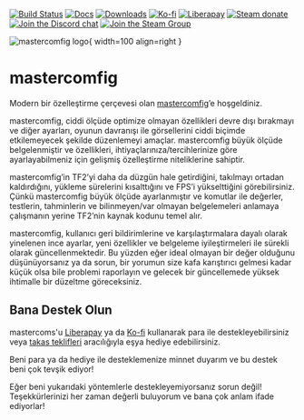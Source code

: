 [![Build Status](https://img.shields.io/github/actions/workflow/status/mastercomfig/mastercomfig/main.yml?branch=release&style=flat-square&logo=mastercomfig)](https://github.com/mastercomfig/mastercomfig/actions/workflows/main.yml)
[![Docs](https://img.shields.io/github/actions/workflow/status/mastercomfig/mastercomfig/docs.yml?branch=release&label=docs&style=flat-square)](index.md)
[![Downloads](https://img.shields.io/github/downloads/mastercomfig/mastercomfig/latest/total.svg?style=flat-square&logo=mastercomfig)](https://comfig.app/app)
[![Ko-fi](https://img.shields.io/badge/Support%20me%20on-Ko--fi-FF5E5B.svg?logo=ko-fi&style=flat-square)](https://ko-fi.com/mastercoms)
[![Liberapay](https://img.shields.io/liberapay/receives/mastercoms.svg?logo=liberapay&style=flat-square)](https://liberapay.com/mastercoms/)
[![Steam donate](https://img.shields.io/badge/Donate%20via-Steam-00adee.svg?style=flat-square&logo=steam)](https://steamcommunity.com/tradeoffer/new/?partner=85845165&token=M9cQHh8N)
[![Join the Discord chat](https://img.shields.io/badge/Discord-mastercomfig-5865F2.svg?style=flat-square&logo=discord)](https://discord.gg/mastercomfig-389089828249010188)
[![Join the Steam Group](https://img.shields.io/badge/Steam-mastercomfig-00adee.svg?logo=steam&style=flat-square)](https://steamcommunity.com/groups/comfig)

![mastercomfig logo](https://comfig.app/img/mastercomfig_logo.svg){ width=100 align=right }

# mastercomfig

Modern bir özelleştirme çerçevesi olan [mastercomfig](https://comfig.app)’e hoşgeldiniz.

mastercomfig, ciddi ölçüde optimize olmayan özellikleri devre dışı bırakmayı ve diğer ayarları, oyunun davranışı ile görsellerini ciddi biçimde etkilemeyecek şekilde düzenlemeyi amaçlar. mastercomfig büyük ölçüde belgelenmiştir ve özellikleri, ihtiyaçlarınıza/tercihlerinize göre ayarlayabilmeniz için gelişmiş özelleştirme niteliklerine sahiptir.

mastercomfig’in TF2’yi daha da düzgün hale getirdiğini, takılmayı ortadan kaldırdığını, yükleme sürelerini kısalttığını ve FPS’i yükselttiğini görebilirsiniz. Çünkü mastercomfig büyük ölçüde ayarlanmıştır ve komutlar ile değerler, testlerin, tahminlerin ve bilinmeyen/var olmayan belgelemeleri anlamaya çalışmanın yerine TF2’nin kaynak kodunu temel alır.

mastercomfig, kullanıcı geri bildirimlerine ve karşılaştırmalara dayalı olarak yinelenen ince ayarlar, yeni özellikler ve belgeleme iyileştirmeleri ile sürekli olarak güncellenmektedir. Bu yüzden eğer ideal olmayan bir değer olduğunu düşünüyorsanız ya da sorun, bir yorumun size kafa karıştırıcı gelmesi kadar küçük olsa bile problemi raporlayın ve gelecek bir güncellemede yüksek ihtimalle bir düzeltme göreceksiniz.

## Bana Destek Olun

mastercoms'u [Liberapay](https://liberapay.com/mastercoms/) ya da [Ko-fi](https://ko-fi.com/mastercoms) kullanarak para ile destekleyebilirsiniz veya [takas teklifleri](https://steamcommunity.com/tradeoffer/new/?partner=85845165&token=M9cQHh8N) aracılığıyla eşya hediye edebilirsiniz.

<!-- [Bir config komisyonu](https://ko-fi.com/mastercoms/commissions) almak için config’i bizzat tercihlerinize ve PC özelliklerinize göre ayarladığım Ko-fi’yi kullanabilirsiniz. Bunu ayrıca 3 anahtar takası ile de gerçekleştirebilirim. İsteğiniz üzerine gelişmiş komut dosyası yazabileceğim bir eklenti de var (takasla ödeme yapıyorsanız 6 anahtar). -->

<!-- Son olarak, [Ko-fi](https://ko-fi.com/mastercoms/shop) aracılığıyla bir aylığına config’e erken erişim satın alabilirsiniz. Bu, aylık sürekli config güncellemelerine erişim yerine bir ay boyunca daha sık yayınlanan güncellemelere erişim imkanı sunar. -->

Beni para ya da hediye ile desteklemenize minnet duyarım ve bu destek beni çok tevşik ediyor!

Eğer beni yukarıdaki yöntemlerle destekleyemiyorsanız sorun değil! Teşekkürlerinizi her zaman değerli buluyorum ve bana çok anlam ifade ediyorlar!
